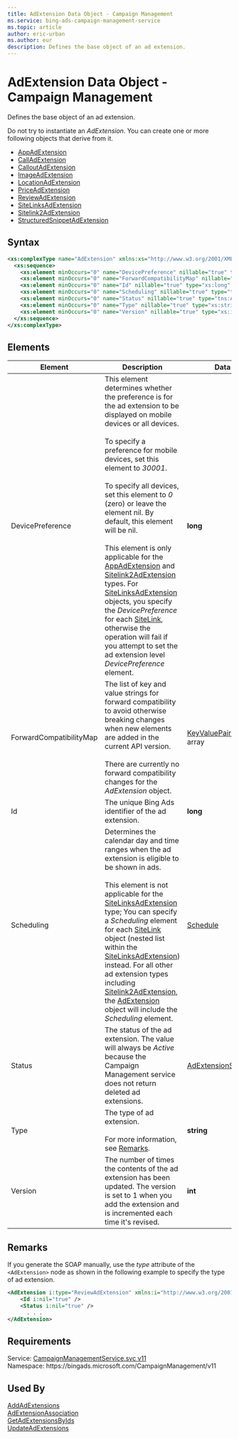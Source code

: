 ```yaml
---
title: AdExtension Data Object - Campaign Management
ms.service: bing-ads-campaign-management-service
ms.topic: article
author: eric-urban
ms.author: eur
description: Defines the base object of an ad extension.
---
```

# AdExtension Data Object - Campaign Management
Defines the base object of an ad extension.

Do not try to instantiate an *AdExtension*. You can create one or more following objects that derive from it.
-   [AppAdExtension](bingads/campaign-management-service/appadextension.md)
-   [CallAdExtension](bingads/campaign-management-service/calladextension.md)
-   [CalloutAdExtension](bingads/campaign-management-service/calloutadextension.md)
-   [ImageAdExtension](bingads/campaign-management-service/imageadextension.md)
-   [LocationAdExtension](bingads/campaign-management-service/locationadextension.md)
-   [PriceAdExtension](bingads/campaign-management-service/priceadextension.md)
-   [ReviewAdExtension](bingads/campaign-management-service/reviewadextension.md)
-   [SiteLinksAdExtension](bingads/campaign-management-service/sitelinksadextension.md)
-   [Sitelink2AdExtension](bingads/campaign-management-service/sitelink2adextension.md)
-   [StructuredSnippetAdExtension](bingads/campaign-management-service/structuredsnippetadextension.md)

## Syntax
```xml
<xs:complexType name="AdExtension" xmlns:xs="http://www.w3.org/2001/XMLSchema">
  <xs:sequence>
    <xs:element minOccurs="0" name="DevicePreference" nillable="true" type="xs:long" />
    <xs:element minOccurs="0" name="ForwardCompatibilityMap" nillable="true" type="q40:ArrayOfKeyValuePairOfstringstring" xmlns:q40="http://schemas.datacontract.org/2004/07/System.Collections.Generic" />
    <xs:element minOccurs="0" name="Id" nillable="true" type="xs:long" />
    <xs:element minOccurs="0" name="Scheduling" nillable="true" type="tns:Schedule" />
    <xs:element minOccurs="0" name="Status" nillable="true" type="tns:AdExtensionStatus" />
    <xs:element minOccurs="0" name="Type" nillable="true" type="xs:string" />
    <xs:element minOccurs="0" name="Version" nillable="true" type="xs:int" />
  </xs:sequence>
</xs:complexType>
```

## <a name="elements"></a>Elements

|Element|Description|Data Type|
|-----------|---------------|-------------|
|<a name="devicepreference"></a>DevicePreference|This element determines whether the preference is for the ad extension to be displayed on mobile devices or all devices.<br /><br />To specify a preference for mobile devices, set this element to *30001*.<br /><br />To specify all devices, set this element to *0* (zero) or leave the element nil. By default, this element will be nil.<br/><br/> This element is only applicable for the [AppAdExtension](bingads/campaign-management-service/appadextension.md) and [Sitelink2AdExtension](bingads/campaign-management-service/sitelink2adextension.md) types. For [SiteLinksAdExtension](bingads/campaign-management-service/sitelinksadextension.md) objects, you specify the *DevicePreference* for each [SiteLink](bingads/campaign-management-service/sitelink.md), otherwise the operation will fail if you attempt to set the ad extension level *DevicePreference* element.|**long**|
|<a name="forwardcompatibilitymap"></a>ForwardCompatibilityMap|The list of key and value strings for forward compatibility to avoid otherwise breaking changes when new elements are added in the current API version.<br /><br />There are currently no forward compatibility changes for the *AdExtension* object.|[KeyValuePairOfstringstring](keyvaluepairofstringstring.md) array|
|<a name="id"></a>Id|The unique Bing Ads identifier of the ad extension.|**long**|
|<a name="scheduling"></a>Scheduling|Determines the calendar day and time ranges when the ad extension is eligible to be shown in ads.<br/><br/> This element is not applicable for the [SiteLinksAdExtension](bingads/campaign-management-service/sitelinksadextension.md) type; You can specify a *Scheduling* element for each [SiteLink](bingads/campaign-management-service/sitelink.md) object (nested list within the [SiteLinksAdExtension](bingads/campaign-management-service/sitelinksadextension.md)) instead. For all other ad extension types including [Sitelink2AdExtension](bingads/campaign-management-service/sitelink2adextension.md), the [AdExtension](bingads/campaign-management-service/adextension.md) object will include the *Scheduling* element.|[Schedule](schedule.md)|
|<a name="status"></a>Status|The status of the ad extension. The value will always be *Active* because the Campaign Management service does not return deleted ad extensions.|[AdExtensionStatus](adextensionstatus.md)|
|<a name="type"></a>Type|The type of ad extension. <br/><br/>For more information, see [Remarks](#remarks).|**string**|
|<a name="version"></a>Version|The number of times the contents of the ad extension has been updated. The version is set to 1 when you add the extension and is incremented each time it's revised.|**int**|

## <a name="remarks"></a>Remarks
If you generate the SOAP manually, use the *type* attribute of the `<AdExtension>` node as shown in the following example to specify the type of ad extension.

```xml
<AdExtension i:type="ReviewAdExtension" xmlns:i="http://www.w3.org/2001/XMLSchema-instance">
    <Id i:nil="true" />
    <Status i:nil="true" />
      . . .
</AdExtension>
```

## Requirements
Service: [CampaignManagementService.svc v11](https://campaign.api.bingads.microsoft.com/Api/Advertiser/CampaignManagement/v11/CampaignManagementService.svc)  
Namespace: https\://bingads.microsoft.com/CampaignManagement/v11  

## Used By
[AddAdExtensions](addadextensions.md)  
[AdExtensionAssociation](adextensionassociation.md)  
[GetAdExtensionsByIds](getadextensionsbyids.md)  
[UpdateAdExtensions](updateadextensions.md)  
